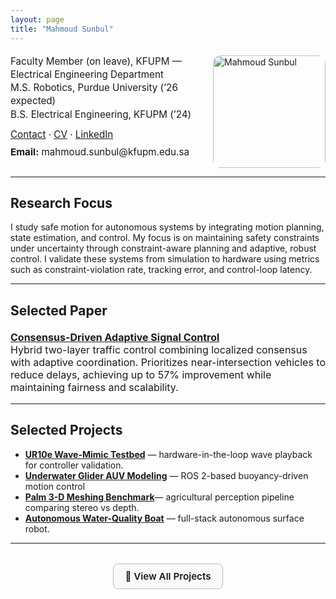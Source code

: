 ```yaml
---
layout: page
title: "Mahmoud Sunbul"
---
```


<div style="display:flex; align-items:flex-start; justify-content:space-between; flex-wrap:wrap;">
  <div style="flex:1; min-width:280px;">

  <div style="font-size:0.95rem; line-height:1.4; margin-top:4px;">
    <p style="margin:0;">Faculty Member (on leave), KFUPM — Electrical Engineering Department</p>
    <p style="margin:0;">M.S. Robotics, Purdue University (’26 expected)</p>
    <p style="margin:0;">B.S. Electrical Engineering, KFUPM (’24)</p>
  </div>

  <div style="margin-top:10px; margin-bottom:6px; font-size:0.95rem; line-height:1.6;">
    <a href="https://msunbulee.github.io/portfolio/contact/" target="_blank">Contact</a> ·
    <a href="/portfolio/assets/cv/msunbul_Resume.pdf" target="_blank">CV</a> ·
    <a href="https://www.linkedin.com/in/msunbul/" target="_blank">LinkedIn</a> 
  </div>

  <div style="font-size:0.95rem;">
    <strong>Email:</strong> mahmoud.sunbul@kfupm.edu.sa
  </div>

  </div>

  <div style="flex:0 0 auto; margin-left:24px;">
    <img src="/portfolio/assets/images/mahmoud.PNG" alt="Mahmoud Sunbul" width="180" style="border-radius:12px; margin-top:5px;">
  </div>
</div>


---

## Research Focus
I study safe motion for autonomous systems by integrating motion planning, state estimation, and control. My focus is on maintaining safety constraints under uncertainty through constraint-aware planning and adaptive, robust control. I validate these systems from simulation to hardware using metrics such as constraint-violation rate, tracking error, and control-loop latency.

---
## Selected Paper
<div style="font-size:1rem; margin-top:20px;">
  <ul style="list-style-type: none; padding-left: 0;">
    <li>
      <strong><a href="/portfolio/projects/consensus-signal-control/">Consensus-Driven Adaptive Signal Control</a></strong><br>
      Hybrid two-layer traffic control combining localized consensus with adaptive coordination. Prioritizes near-intersection vehicles to reduce delays, achieving up to 57% improvement while maintaining fairness and scalability.
    </li>
  </ul>
</div>


---
## Selected Projects
  - **[UR10e Wave-Mimic Testbed](/portfolio/projects/ur10e/)** — hardware-in-the-loop wave playback for controller validation.
  - **[Underwater Glider AUV Modeling](/portfolio/projects/underwater-glider/)** — ROS 2-based buoyancy-driven motion control  
  - **[Palm 3-D Meshing Benchmark](/portfolio/projects/palm-canopy-mesh/)**— agricultural perception pipeline comparing stereo vs depth. 
  - **[Autonomous Water-Quality Boat](/portfolio/projects/wq-boat/)** — full-stack autonomous surface robot.  

---

<div style="text-align:center; margin-top:32px;">
  <a href="/portfolio/projects/"
     style="font-weight:600; text-decoration:none; border:1px solid #bbb;
            padding:10px 18px; border-radius:8px; display:inline-block;
            font-size:0.95rem; background:#f9f9f9;">
     📂 View All Projects
  </a>
</div>

